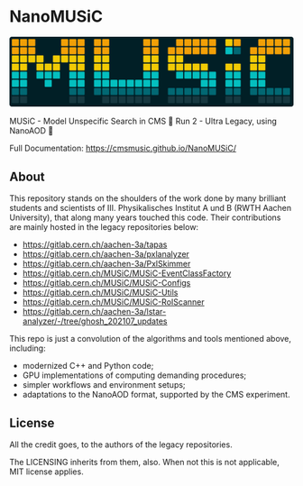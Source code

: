 #  NanoMUSiC

![music](https://raw.githubusercontent.com/CMSMUSiC/NanoMUSiC/main/docs/images/music.svg)    	

MUSiC - Model Unspecific Search in CMS 
📶 Run 2 - Ultra Legacy, using NanoAOD 📶

Full Documentation: https://cmsmusic.github.io/NanoMUSiC/

## About 

This repository stands on the shoulders of the work done by many brilliant students and scientists of III. Physikalisches Institut A und B (RWTH Aachen University), that along many years touched this code. Their contributions are mainly hosted in the legacy repositories below:

- https://gitlab.cern.ch/aachen-3a/tapas
- https://gitlab.cern.ch/aachen-3a/pxlanalyzer
- https://gitlab.cern.ch/aachen-3a/PxlSkimmer
- https://gitlab.cern.ch/MUSiC/MUSiC-EventClassFactory
- https://gitlab.cern.ch/MUSiC/MUSiC-Configs
- https://gitlab.cern.ch/MUSiC/MUSiC-Utils
- https://gitlab.cern.ch/MUSiC/MUSiC-RoIScanner
- https://gitlab.cern.ch/aachen-3a/lstar-analyzer/-/tree/ghosh_202107_updates

This repo is just a convolution of the algorithms and tools mentioned above, including:
- modernized C++ and Python code;
- GPU implementations of computing demanding procedures;
- simpler workflows and environment setups;
- adaptations to the NanoAOD format, supported by the CMS experiment.

## License

All the credit goes, to the authors of the legacy repositories.

The LICENSING inherits from them, also. When not this is not applicable, MIT license applies.




